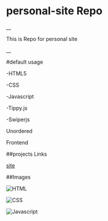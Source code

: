 # personal-site Repo
__

<p>This is Repo for personal site</p>
__



#default usage


-HTML5


-CSS


-Javascript


-Tippy.js


-Swiperjs


Unordered


Frontend


##projects Links


[site](https://amirnz03.github.io/personal-site/)


##Images


![HTML](https://img.shields.io/badge/HTML5-E34F26?style=for-the-badge&logo=html5&logoColor=white)


![CSS](https://img.shields.io/badge/CSS3-1572B6?style=for-the-badge&logo=css3&logoColor=white)


![Javascript](https://img.shields.io/badge/JavaScript-323330?style=for-the-badge&logo=javascript&logoColor=F7DF1E)
